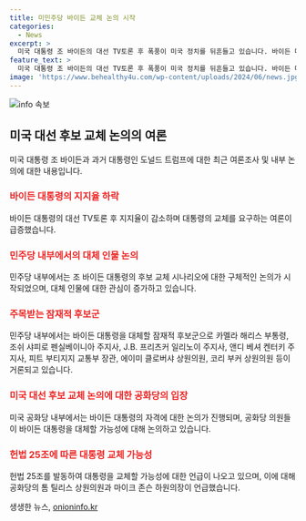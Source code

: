 ```yaml
---
title: 미민주당 바이든 교체 논의 시작
categories:
  - News
excerpt: >
  미국 대통령 조 바이든의 대선 TV토론 후 폭풍이 미국 정치를 뒤흔들고 있습니다. 바이든 대통령의 지지도가 하락하며, 민주당 내부에서는 후보 교체 논의가 시작되었습니다. 도널드 트럼프 전 대통령은 바이든의 후보직을 유지할 경우 민주당이 살아남을 방법이 없다고 주장했으며, 공화당 의원들도 헌법 25조를 발동하고자 하는 움직임을 보였습니다. 뉴욕타임스의 여론조사 결과에 따르면, 바이든 대통령과 트럼프 전 대통령의 지지율은 각각 44%, 46%로 나타났으며, 바이든 대통령의 교체를 요구하는 여론은 급증했습니다. 현재 민주당 내부에서는 바이든 대통령을 대체할 가능성이 있는 후보들에 대한 논의가 진행 중입니다.
feature_text: >
  미국 대통령 조 바이든의 대선 TV토론 후 폭풍이 미국 정치를 뒤흔들고 있습니다. 바이든 대통령의 지지도가 하락하며, 민주당 내부에서는 후보 교체 논의가 시작되었습니다. 도널드 트럼프 전 대통령은 바이든의 후보직을 유지할 경우 민주당이 살아남을 방법이 없다고 주장했으며, 공화당 의원들도 헌법 25조를 발동하고자 하는 움직임을 보였습니다. 뉴욕타임스의 여론조사 결과에 따르면, 바이든 대통령과 트럼프 전 대통령의 지지율은 각각 44%, 46%로 나타났으며, 바이든 대통령의 교체를 요구하는 여론은 급증했습니다. 현재 민주당 내부에서는 바이든 대통령을 대체할 가능성이 있는 후보들에 대한 논의가 진행 중입니다.
image: 'https://www.behealthy4u.com/wp-content/uploads/2024/06/news.jpg'
---
```


<p><img src="https://www.behealthy4u.com/wp-content/uploads/2024/06/news.jpg" alt="info 속보" /></p>

<h2 data-ke-size="size26">미국 대선 후보 교체 논의의 여론</h2>

<p data-ke-size="size16">미국 대통령 조 바이든과 과거 대통령인 도널드 트럼프에 대한 최근 여론조사 및 내부 논의에 대한 내용입니다.</p>

<h3><b><span style="color: #ee2323;">바이든 대통령의 지지율 하락</span></b></h3>

<p data-ke-size="size16">바이든 대통령의 대선 TV토론 후 지지율이 감소하며 대통령의 교체를 요구하는 여론이 급증했습니다.</p>

<h3><b><span style="color: #ee2323;">민주당 내부에서의 대체 인물 논의</span></b></h3>

<p data-ke-size="size16">민주당 내부에서는 조 바이든 대통령의 후보 교체 시나리오에 대한 구체적인 논의가 시작되었으며, 대체 인물에 대한 관심이 증가하고 있습니다.</p>

<h3><b><span style="color: #ee2323;">주목받는 잠재적 후보군</span></b></h3>

<p data-ke-size="size16">민주당 내부에서는 바이든 대통령을 대체할 잠재적 후보군으로 카멜라 해리스 부통령, 조쉬 샤피로 펜실베이니아 주지사, J.B. 프리츠커 일리노이 주지사, 앤디 베셔 켄터키 주지사, 피트 부티지지 교통부 장관, 에이미 클로버샤 상원의원, 코리 부커 상원의원 등이 거론되고 있습니다.</p>

<h3><b><span style="color: #ee2323;">미국 대선 후보 교체 논의에 대한 공화당의 입장</span></b></h3>

<p data-ke-size="size16">미국 공화당 내부에서는 바이든 대통령의 자격에 대한 논의가 진행되며, 공화당 의원들이 바이든 대통령을 대체할 가능성에 대해 논의하고 있습니다.</p>

<h3><b><span style="color: #ee2323;">헌법 25조에 따른 대통령 교체 가능성</span></b></h3>

<p data-ke-size="size16">헌법 25조를 발동하여 대통령을 교체할 가능성에 대한 언급이 나오고 있으며, 이에 대해 공화당의 톰 틸리스 상원의원과 마이크 존슨 하원의장이 언급했습니다.</p>

<p data-ke-size="size16"></p>
생생한 뉴스, <a href="https://onioninfo.kr" rel="dofollow">onioninfo.kr</a>


